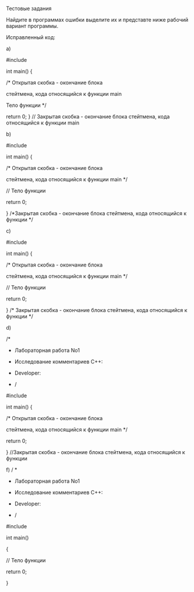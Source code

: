 Тестовые задания

Найдите в программах ошибки выделите их и представте ниже рабочий вариант программы.

Исправленный код:

a)

#include <iostream>

int main() {

  /* Открытая скобка - окончание блока
 
  стейтмена, кода относящийся к функции main 
 
  Тело функции
  */
  
  return 0;
} // Закрытая скобка - окончание блока стейтмена, кода относящийся к функции main 

b)

#include <iostream>

int main() {
 
  /* Открытая скобка - окончание блока
  
  стейтмена, кода относящийся к функции main */
  
  // Тело функции
  
  return 0;
  
} /*Закрытая скобка - окончание блока стейтмена, кода относящийся к функции */

c)

#include <iostream>

int main() {

  /* Открытая скобка - окончание блока
  
   стейтмена, кода относящийся к функции main */
   
  // Тело функции
  
  return 0;
  
} /*  Закрытая скобка - окончание блока стейтмена, кода относящийся к функции */

d)

/*

* Лабораторная работа No1

* Исследование комментариев С++:

* Developer:
* /

#include <iostream>

int main() { 
  
  /* Открытая скобка - окончание блока
  
  стейтмена, кода относящийся к функции main */
  
  return 0;
  
} //Закрытая скобка - окончание блока стейтмена, кода относящийся к функции


f)
/ *

* Лабораторная работа No1
  
* Исследование комментариев С++:

* Developer:
* /


#include <iostream>

int main() 

{

 // Тело функции
 
 return 0;
 
} 
